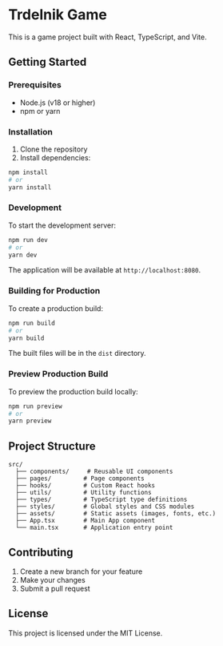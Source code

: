 # Trdelnik Game

This is a game project built with React, TypeScript, and Vite.

## Getting Started

### Prerequisites

- Node.js (v18 or higher)
- npm or yarn

### Installation

1. Clone the repository
2. Install dependencies:
```bash
npm install
# or
yarn install
```

### Development

To start the development server:

```bash
npm run dev
# or
yarn dev
```

The application will be available at `http://localhost:8080`.

### Building for Production

To create a production build:

```bash
npm run build
# or
yarn build
```

The built files will be in the `dist` directory.

### Preview Production Build

To preview the production build locally:

```bash
npm run preview
# or
yarn preview
```

## Project Structure

```
src/
  ├── components/     # Reusable UI components
  ├── pages/         # Page components
  ├── hooks/         # Custom React hooks
  ├── utils/         # Utility functions
  ├── types/         # TypeScript type definitions
  ├── styles/        # Global styles and CSS modules
  ├── assets/        # Static assets (images, fonts, etc.)
  ├── App.tsx        # Main App component
  └── main.tsx       # Application entry point
```

## Contributing

1. Create a new branch for your feature
2. Make your changes
3. Submit a pull request

## License

This project is licensed under the MIT License.
